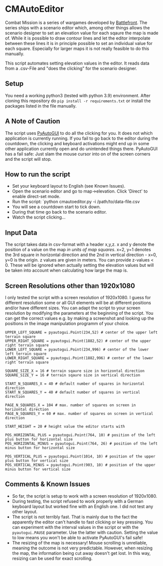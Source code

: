 # CMAutoEditor
Combat Mission is a series of wargames developed by [Battlefront](https://www.battlefront.com). The series ships with a scenario editor which, among other 
things allows the scenario designer to set an elevation value for each sqaure the map is made of. While it is possible to draw contour lines and let the editor 
interpolate between these lines it is in principle possible to set an individual value for each square. Especially for larger maps it is not really feasible 
to do this manually.

This script automates setting elevation values in the editor. It reads data from a .csv-File and "does the clicking" for the scenario designer.

## Setup
You need a working python3 (tested with python 3.9) environment. After cloning this repository do `pip install -r requirements.txt` or install 
the packages listed in the file manually.

## A Note of Caution
The script uses [PyAutoGUI](https://pyautogui.readthedocs.io/en/latest/) to do all the clicking for you. It does not which application is currently running. 
If you fail to go back to the editor during the countdown, the clicking and keyboard activations might end up in some other application currently open and do 
unintended things there. PyAutoGUI has a fail safe: Just slam the mouse cursor into on of the screen corners and the script will stop.

## How to run the script

- Set your keyboard layout to English (see Known Issues).
- Open the scenario editor and go to map->elevation. Click 'Direct' to enable direct-set mode.
- Run the script: `python cmautoeditor.py -i /path/to/data-file.csv
- You will see a countdown start to tick down.
- During that time go back to the scenario editor.
- Watch the script clicking...

## Input Data
The script takes data in csv-format with a header x,y,z. x and y denote the position of a value on the map *in units of map squares*. x=2, y=1 denotes the 3rd 
square in horizontal direction and the 2nd in vertical direction - x=0, y=0 is the origin. z values are given in meters. You can provide z-values < 0. These 
will be ignored when actually setting the elevation values but will be taken into account when calculating how large the map is.

## Screen Resolutions other than 1920x1080
I only tested the script with a screen resolution of 1920x1080. I guess for different resolution some or all GUI elements will be at different positions and/or have different sizes.
You can adapt the script to your screen resolution by modifying the parameters at the beginning of the script. You can get the correct values e.g. by making a screenshot and looking up the positions in the image manipulation programm of your choice.

```
UPPER_LEFT_SQUARE = pyautogui.Point(234,52) # center of the upper left terrain square
UPPER_RIGHT_SQUARE = pyautogui.Point(1882,52) # center of the upper right terrain square
LOWER_LEFT_SQUARE = pyautogui.Point(234,996) # center of the lower left terrain square
LOWER_RIGHT_SQUARE = pyautogui.Point(1882,996) # center of the lower right terrain square

SQUARE_SIZE_X = 16 # terrain sqaure size in horizontal direction
SQUARE_SIZE_Y = 16 # terrain sqaure size in vertical direction

START_N_SQUARES_X = 40 # default number of squares in horizontal direction
START_N_SQUARES_Y = 40 # default number of squares in vertical direction

PAGE_N_SQUARES_X = 104 # max. number of squares on screen in horizontal direction
PAGE_N_SQUARES_Y = 60 # max. number of squares on screen in vertical direction

START_HEIGHT = 20 # height value the editor starts with

POS_HORIZONTAL_PLUS = pyautogui.Point(764, 10) # position of the left plus button for horizontal size
POS_HORIZONTAL_MINUS = pyautogui.Point(764, 26) # position of the left minus button for horizontal size

POS_VERTICAL_PLUS = pyautogui.Point(1014, 10) # position of the upper plus button for vertical size
POS_VERTICAL_MINUS = pyautogui.Point(903, 10) # position of the upper minus button for vertical size
``` 



## Comments & Known Issues
- So far, the script is setup to work with a screen resolution of 1920x1080. 
- During testing, the script refused to work properly with a German keyboard layout but worked fine with an English one. I did not test any other layout.
- The script is not terribly fast. That is mainly due to the fact the apparently the editor can't handle to fast clicking or key pressing. You can experiment with the interval values in the script or with the `pyautogui.PAUSE` parameter. Use the latter with caution. Setting the value to low means you won't be able to activate PyAutoGUI's fail safe!
- The resizing of the map is necessary! Mouse scrolling is unreliable, meaning the outcome is not very predictable. However, when resizing the map, the information being cut away 
doesn't get lost. In this way, resizing can be used for exact scrolling.


